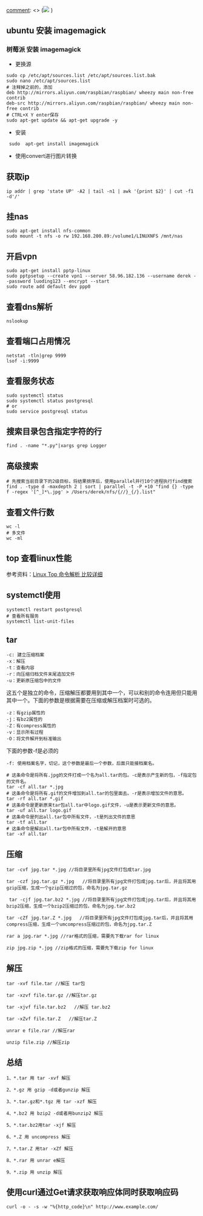 [comment]: <> (![](https://gss3.bdstatic.com/-Po3dSag_xI4khGkpoWK1HF6hhy/baike/c0%3Dbaike116%2C5%2C5%2C116%2C38/sign=e2eeaaa6b4fd5266b3263446ca71fc4e/024f78f0f736afc31a149928b119ebc4b7451266.jpg)
)
## ubuntu 安装 imagemagick
### 树莓派 安装 imagemagick
- 更换源
```
sudo cp /etc/apt/sources.list /etc/apt/sources.list.bak
sudo nano /etc/apt/sources.list
# 注释掉之前的，添加
deb http://mirrors.aliyun.com/raspbian/raspbian/ wheezy main non-free contrib
deb-src http://mirrors.aliyun.com/raspbian/raspbian/ wheezy main non-free contrib
# CTRL+X Y enter保存
sudo apt-get update && apt-get upgrade -y 
```
- 安装
```
 sudo  apt-get install imagemagick
```
- 使用convert进行图片转换

## 获取ip
```
ip addr | grep 'state UP' -A2 | tail -n1 | awk '{print $2}' | cut -f1  -d'/'
```
## 挂nas
```
sudo apt-get install nfs-common
sudo mount -t nfs -o rw 192.168.200.89:/volume1/LINUXNFS /mnt/nas
```
## 开启vpn
```
sudo apt-get install pptp-linux
sudo pptpsetup --create vpn1 --server 58.96.182.136 --username derek --password luoding123 --encrypt --start
sudo route add default dev ppp0
```
## 查看dns解析
```
nslookup
```

## 查看端口占用情况
```
netstat -tln|grep 9999
lsof -i:9999
```
## 查看服务状态
```
sudo systemctl status
sudo systemctl status postgresql
# or
sudo service postgresql status
```
## 搜索目录包含指定字符的行
```
find . -name "*.py"|xargs grep Logger
```
## 高级搜索
```
# 先搜索当前目录下的2级目标，将结果排序后，使用parallel并行10个进程执行find搜索
find . -type d -maxdepth 2 | sort | parallel -t -P +10 "find {} -type f -regex '[^_]*\.jpg' > /Users/derek/nfs/{//}_{/}.list"

```

## 查看文件行数
```
wc -l
# 多文件
wc -ml
```

## top 查看linux性能
参考资料：[Linux Top 命令解析 比较详细](http://www.jb51.net/LINUXjishu/34604.html)

## systemctl使用
```
systemctl restart postgresql
# 查看所有服务
systemctl list-unit-files
```

## tar
```
-c: 建立压缩档案
-x：解压
-t：查看内容
-r：向压缩归档文件末尾追加文件
-u：更新原压缩包中的文件
```
这五个是独立的命令，压缩解压都要用到其中一个，可以和别的命令连用但只能用其中一个。下面的参数是根据需要在压缩或解压档案时可选的。
```
-z：有gzip属性的
-j：有bz2属性的
-Z：有compress属性的
-v：显示所有过程
-O：将文件解开到标准输出
```
下面的参数-f是必须的
```
-f: 使用档案名字，切记，这个参数是最后一个参数，后面只能接档案名。

# 这条命令是将所有.jpg的文件打成一个名为all.tar的包。-c是表示产生新的包，-f指定包的文件名。
tar -cf all.tar *.jpg
# 这条命令是将所有.gif的文件增加到all.tar的包里面去。-r是表示增加文件的意思。
tar -rf all.tar *.gif
# 这条命令是更新原来tar包all.tar中logo.gif文件，-u是表示更新文件的意思。
tar -uf all.tar logo.gif
# 这条命令是列出all.tar包中所有文件，-t是列出文件的意思
tar -tf all.tar
# 这条命令是解出all.tar包中所有文件，-t是解开的意思
tar -xf all.tar
```
## 压缩
```
tar -cvf jpg.tar *.jpg //将目录里所有jpg文件打包成tar.jpg 

tar -czf jpg.tar.gz *.jpg   //将目录里所有jpg文件打包成jpg.tar后，并且将其用gzip压缩，生成一个gzip压缩过的包，命名为jpg.tar.gz

 tar -cjf jpg.tar.bz2 *.jpg //将目录里所有jpg文件打包成jpg.tar后，并且将其用bzip2压缩，生成一个bzip2压缩过的包，命名为jpg.tar.bz2

tar -cZf jpg.tar.Z *.jpg   //将目录里所有jpg文件打包成jpg.tar后，并且将其用compress压缩，生成一个umcompress压缩过的包，命名为jpg.tar.Z

rar a jpg.rar *.jpg //rar格式的压缩，需要先下载rar for linux

zip jpg.zip *.jpg //zip格式的压缩，需要先下载zip for linux
```
## 解压
```
tar -xvf file.tar //解压 tar包

tar -xzvf file.tar.gz //解压tar.gz

tar -xjvf file.tar.bz2   //解压 tar.bz2

tar -xZvf file.tar.Z   //解压tar.Z

unrar e file.rar //解压rar

unzip file.zip //解压zip
```
## 总结
```
1、*.tar 用 tar -xvf 解压

2、*.gz 用 gzip -d或者gunzip 解压

3、*.tar.gz和*.tgz 用 tar -xzf 解压

4、*.bz2 用 bzip2 -d或者用bunzip2 解压

5、*.tar.bz2用tar -xjf 解压

6、*.Z 用 uncompress 解压

7、*.tar.Z 用tar -xZf 解压

8、*.rar 用 unrar e解压

9、*.zip 用 unzip 解压

```

## 使用curl通过Get请求获取响应体同时获取响应码

```
curl -o - -s -w "%{http_code}\n" http://www.example.com/
```
[comment]: <tags> (ubuntu)
[comment]: <description> (常用命令)
[comment]: <title> (常用ubuntu指令)
[comment]: <author> (夏洛之枫)